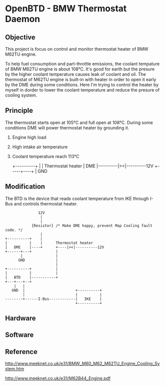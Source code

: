 # OpenBTD - BMW Thermostat Daemon

## Objective

This project is focus on control and monitor thermostat heater of BMW M62TU engine.

To help fuel consumption and part-throttle emissions, the coolant tempature of BMW M62TU engine is about 108°C. It's good for earth but the presure by the higher coolant temperature causes leak of coolant and oil. The thermostat of M62TU engine is built-in with heater in order to open it early by the DME during some conditions. Here I'm trying to control the heater by myself in dorder to lower the coolant temperature and reduce the presure of cooling system.

## Principle

The thermostat starts open at 105°C and full open at 108°C. During some conditions DME will power thermostat heater by grounding it.
1. Engine high load
2. High intake air temperature
3. Coolant temperature reach 113°C
    


    +----------+
    |          |     Thermostat heater
    |   DME    |----------|><|----------12V
    +-----+----+
          |
         GND

## Modification

The BTD is the device that reads coolant temperature from IKE through I-Bus and controls thermostat heater.


                   12V 
                    |
                    | 
                {Resistor} /* Make DME happy, prevent Map Cooling fault code. */
                    |
    +----------+    |
    |          |    |      Thermostat heater
    |   DME    |----+      +----|><|----------12V
    +------+---+           |
           |               |
          GND              |
                           |
    +----------+           |
    |          |           | 
    |   BTD    |-----------+
    +---+---+--+
        |   |
       GND  |                       +----------+
            |                       |          |
    --------+------I-Bus------------|   IKE    |
                                    +----------+

## Hardware

## Software

## Reference

http://www.meeknet.co.uk/e31/BMW_M60_M62_M62TU_Engine_Cooling_System.htm

http://www.meeknet.co.uk/e31/M62B44_Engine.pdf


